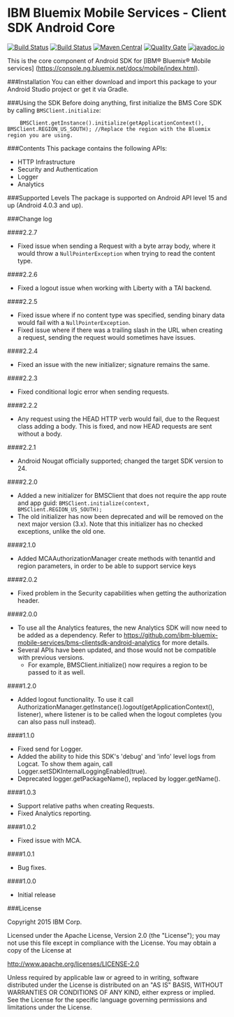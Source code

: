 IBM Bluemix Mobile Services - Client SDK Android Core
===

[![Build Status](https://travis-ci.org/ibm-bluemix-mobile-services/bms-clientsdk-android-core.svg?branch=master)](https://travis-ci.org/ibm-bluemix-mobile-services/bms-clientsdk-android-core)
[![Build Status](https://travis-ci.org/ibm-bluemix-mobile-services/bms-clientsdk-android-core.svg?branch=development)](https://travis-ci.org/ibm-bluemix-mobile-services/bms-clientsdk-android-core)
[![Maven Central](https://maven-badges.herokuapp.com/maven-central/com.ibm.mobilefirstplatform.clientsdk.android/core/badge.svg)](https://maven-badges.herokuapp.com/maven-central/com.ibm.mobilefirstplatform.clientsdk.android/core)
[![Quality Gate](http://nemo.sonarqube.org/api/badges/gate?key=bms-clientsdk-android-core)](http://nemo.sonarqube.org/dashboard/index/bms-clientsdk-android-core) [![javadoc.io](https://javadoc-emblem.rhcloud.com/doc/com.ibm.mobilefirstplatform.clientsdk.android/core/badge.svg)](http://www.javadoc.io/doc/com.ibm.mobilefirstplatform.clientsdk.android/core)

This is the core component of Android SDK for [IBM® Bluemix® Mobile services] (https://console.ng.bluemix.net/docs/mobile/index.html).

###Installation
You can either download and import this package to your Android Studio project or get it via Gradle.

###Using the SDK
Before doing anything, first initialize the BMS Core SDK by calling `BMSClient.initialize`:

```
    BMSClient.getInstance().initialize(getApplicationContext(), BMSClient.REGION_US_SOUTH); //Replace the region with the Bluemix region you are using.
```

###Contents
This package contains the following APIs:
* HTTP Infrastructure
* Security and Authentication
* Logger
* Analytics

###Supported Levels
The package is supported on Android API level 15 and up (Android 4.0.3 and up).

###Change log

####2.2.7
* Fixed issue when sending a Request with a byte array body, where it would throw a `NullPointerException` when trying to read the content type.

####2.2.6
* Fixed a logout issue when working with Liberty with a TAI backend.

####2.2.5
* Fixed issue where if no content type was specified, sending binary data would fail with a `NullPointerException`.
* Fixed issue where if there was a trailing slash in the URL when creating a request, sending the request would sometimes have issues.

####2.2.4
* Fixed an issue with the new initializer; signature remains the same.

####2.2.3
* Fixed conditional logic error when sending requests.

####2.2.2
* Any request using the HEAD HTTP verb would fail, due to the Request class adding a body. This is fixed, and now HEAD requests are sent without a body.

####2.2.1
* Android Nougat officially supported; changed the target SDK version to 24.

####2.2.0
* Added a new initializer for BMSClient that does not require the app route and app guid: `BMSClient.initialize(context, BMSClient.REGION_US_SOUTH);` 
* The old initializer has now been deprecated and will be removed on the next major version (3.x). Note that this initializer has no checked exceptions, unlike the old one.

####2.1.0
* Added MCAAuthorizationManager create methods with tenantId and region parameters, in order to be able to support service keys

####2.0.2
* Fixed problem in the Security capabilities when getting the authorization header.

####2.0.0
* To use all the Analytics features, the new Analytics SDK will now need to be added as a dependency. Refer to https://github.com/ibm-bluemix-mobile-services/bms-clientsdk-android-analytics for more details.
* Several APIs have been updated, and those would not be compatible with previous versions.
    * For example, BMSClient.initialize() now requires a region to be passed to it as well.

####1.2.0
* Added logout functionality. To use it call
  AuthorizationManager.getInstance().logout(getApplicationContext(), listener), where listener is to be called when the logout completes (you can also pass null instead).


####1.1.0
* Fixed send for Logger.
* Added the ability to hide this SDK's 'debug' and 'info' level logs from Logcat. To show them again, call Logger.setSDKInternalLoggingEnabled(true).
* Deprecated logger.getPackageName(), replaced by logger.getName().

####1.0.3
* Support relative paths when creating Requests.
* Fixed Analytics reporting.

####1.0.2
* Fixed issue with MCA.

####1.0.1
* Bug fixes.

####1.0.0
* Initial release


###License

Copyright 2015 IBM Corp.

Licensed under the Apache License, Version 2.0 (the "License");
you may not use this file except in compliance with the License.
You may obtain a copy of the License at

http://www.apache.org/licenses/LICENSE-2.0

Unless required by applicable law or agreed to in writing, software
distributed under the License is distributed on an "AS IS" BASIS,
WITHOUT WARRANTIES OR CONDITIONS OF ANY KIND, either express or implied.
See the License for the specific language governing permissions and
limitations under the License.
